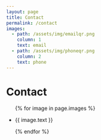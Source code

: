 ```yaml
---
layout: page
title: Contact
permalink: /contact
images:
  - path: /assets/img/emailqr.png
    column: 1
    text: email
  - path: /assets/img/phoneqr.png
    column: 2
    text: phone
---
```


# Contact

<ul>
  {% for image in page.images %}
    <li class="col-{{ image.column }}" style="background-image: {{ image.path }}">
      <p>{{ image.text }}</p>
    </li>
  {% endfor %}
</ul>
